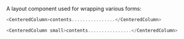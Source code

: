 A layout component used for wrapping various forms:

```js
<CenteredColumn>contents................</CenteredColumn>
```

```js
<CenteredColumn small>contents................</CenteredColumn>
```

